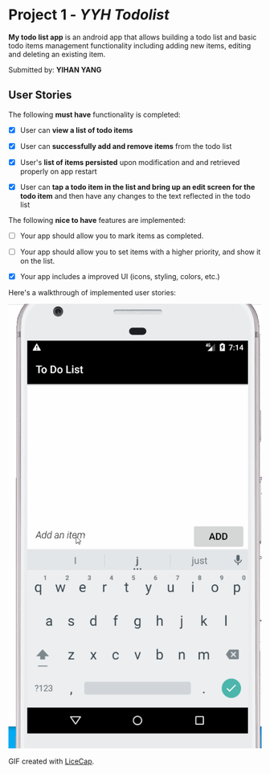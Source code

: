 # Project 1 - *YYH Todolist*

**My todo list app** is an android app that allows building a todo list and basic todo items management functionality including adding new items, editing and deleting an existing item.

Submitted by: **YIHAN YANG**

## User Stories

The following **must have** functionality is completed:

* [x] User can **view a list of todo items**

* [x] User can **successfully add and remove items** from the todo list

* [x] User's **list of items persisted** upon modification and and retrieved properly on app restart

* [x] User can **tap a todo item in the list and bring up an edit screen for the todo item** and then have any changes to the text reflected in the todo list

 

The following **nice to have** features are implemented:

* [ ] Your app should allow you to mark items as completed.

* [ ] Your app should allow you to set items with a higher priority, and show it on the list.

* [x] Your app includes a improved UI (icons, styling, colors, etc.)

 

Here's a walkthrough of implemented user stories:

<img src='todolist.gif' title='Video Walkthrough' width='' alt='Video Walkthrough' />

GIF created with [LiceCap](http://www.cockos.com/licecap/).
